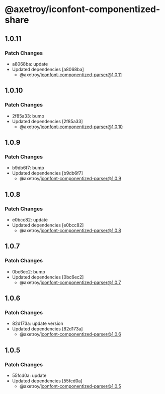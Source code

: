 # @axetroy/iconfont-componentized-share

## 1.0.11

### Patch Changes

-   a8068ba: update
-   Updated dependencies [a8068ba]
    -   @axetroy/iconfont-componentized-parser@1.0.11

## 1.0.10

### Patch Changes

-   2f85a33: bump
-   Updated dependencies [2f85a33]
    -   @axetroy/iconfont-componentized-parser@1.0.10

## 1.0.9

### Patch Changes

-   b9db6f7: bump
-   Updated dependencies [b9db6f7]
    -   @axetroy/iconfont-componentized-parser@1.0.9

## 1.0.8

### Patch Changes

-   e0bcc82: update
-   Updated dependencies [e0bcc82]
    -   @axetroy/iconfont-componentized-parser@1.0.8

## 1.0.7

### Patch Changes

-   0bc6ec2: bump
-   Updated dependencies [0bc6ec2]
    -   @axetroy/iconfont-componentized-parser@1.0.7

## 1.0.6

### Patch Changes

-   82d173a: update version
-   Updated dependencies [82d173a]
    -   @axetroy/iconfont-componentized-parser@1.0.6

## 1.0.5

### Patch Changes

-   55fcd0a: update
-   Updated dependencies [55fcd0a]
    -   @axetroy/iconfont-componentized-parser@1.0.5
